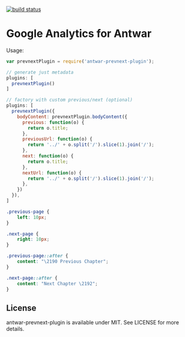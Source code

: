 [![build status](https://secure.travis-ci.org/antwarjs/prevnext-plugin.png)](http://travis-ci.org/antwarjs/prevnext-plugin)
# Google Analytics for Antwar

Usage:

```javascript
var prevnextPlugin = require('antwar-prevnext-plugin');

// generate just metadata
plugins: [
  prevnextPlugin()
]

// factory with custom previous/next (optional)
plugins: [
  prevnextPlugin({
    bodyContent: prevnextPlugin.bodyContent({
      previous: function(o) {
        return o.title;
      },
      previousUrl: function(o) {
        return '../' + o.split('/').slice(1).join('/');
      },
      next: function(o) {
        return o.title;
      },
      nextUrl: function(o) {
        return '../' + o.split('/').slice(1).join('/');
      },
    })
  }),
]
```

```css
.previous-page {
    left: 10px;
}

.next-page {
    right: 10px;
}

.previous-page::after {
    content: "\2190 Previous Chapter";
}

.next-page::after {
    content: "Next Chapter \2192";
}
```

## License

antwar-prevnext-plugin is available under MIT. See LICENSE for more details.

